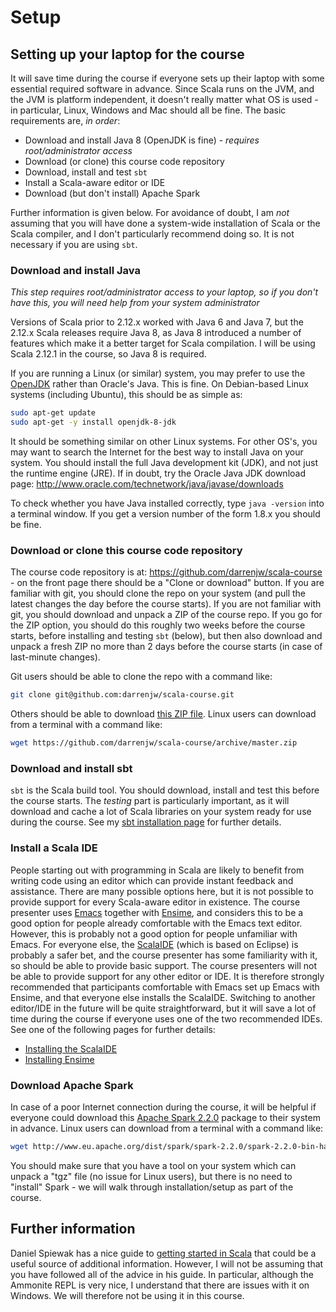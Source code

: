 # Setup

## Setting up your laptop for the course

It will save time during the course if everyone sets up their laptop with some essential required software in advance. Since Scala runs on the JVM, and the JVM is platform independent, it doesn't really matter what OS is used - in particular, Linux, Windows and Mac should all be fine. The basic requirements are, *in order*:

* Download and install Java 8 (OpenJDK is fine) - *requires root/administrator access*
* Download (or clone) this course code repository
* Download, install and test `sbt`
* Install a Scala-aware editor or IDE
* Download (but don't install) Apache Spark

Further information is given below. For avoidance of doubt, I am *not* assuming that you will have done a system-wide installation of Scala or the Scala compiler, and I don't particularly recommend doing so. It is not necessary if you are using `sbt`.

### Download and install Java

*This step requires root/administrator access to your laptop, so if you don't have this, you will need help from your system administrator*

Versions of Scala prior to 2.12.x worked with Java 6 and Java 7, but the 2.12.x Scala releases require Java 8, as Java 8 introduced a number of features which make it a better target for Scala compilation. I will be using Scala 2.12.1 in the course, so Java 8 is required.

If you are running a Linux (or similar) system, you may prefer to use the [OpenJDK](http://openjdk.java.net/) rather than Oracle's Java. This is fine. On Debian-based Linux systems (including Ubuntu), this should be as simple as:
```bash
sudo apt-get update
sudo apt-get -y install openjdk-8-jdk
```
It should be something similar on other Linux systems. For other OS's, you may want to search the Internet for the best way to install Java on your system. You should install the full Java development kit (JDK), and not just the runtime engine (JRE). If in doubt, try the Oracle Java JDK download page: http://www.oracle.com/technetwork/java/javase/downloads

To check whether you have Java installed correctly, type `java -version` into a terminal window. If you get a version number of the form 1.8.x you should be fine.

### Download or clone this course code repository

The course code repository is at: https://github.com/darrenjw/scala-course - on the front page there should be a "Clone or download" button. If you are familiar with git, you should clone the repo on your system (and pull the latest changes the day before the course starts). If you are not familiar with git, you should download and unpack a ZIP of the course repo. If you go for the ZIP option, you should do this roughly two weeks before the course starts, before installing and testing `sbt` (below), but then also download and unpack a fresh ZIP no more than 2 days before the course starts (in case of last-minute changes).

Git users should be able to clone the repo with a command like:
```bash
git clone git@github.com:darrenjw/scala-course.git
```
Others should be able to download [this ZIP file](https://github.com/darrenjw/scala-course/archive/master.zip). Linux users can download from a terminal with a command like:
```bash
wget https://github.com/darrenjw/scala-course/archive/master.zip
```

### Download and install sbt

`sbt` is the Scala build tool. You should download, install and test this before the course starts. The *testing* part is particularly important, as it will download and cache a lot of Scala libraries on your system ready for use during the course. See my [sbt installation page](sbt/Readme.md) for further details.

### Install a Scala IDE

People starting out with programming in Scala are likely to benefit from writing code using an editor which can provide instant feedback and assistance. There are many possible options here, but it is not possible to provide support for every Scala-aware editor in existence. The course presenter uses [Emacs](https://www.gnu.org/software/emacs/) together with [Ensime](http://ensime.org/editors/emacs/install/), and considers this to be a good option for people already comfortable with the Emacs text editor. However, this is probably not a good option for people unfamiliar with Emacs. For everyone else, the [ScalaIDE](http://scala-ide.org/) (which is based on Eclipse) is probably a safer bet, and the course presenter has some familiarity with it, so should be able to provide basic support. The course presenters will not be able to provide support for any other editor or IDE. It is therefore strongly recommended that participants comfortable with Emacs set up Emacs with Ensime, and that everyone else installs the ScalaIDE. Switching to another editor/IDE in the future will be quite straightforward, but it will save a lot of time during the course if everyone uses one of the two recommended IDEs. See one of the following pages for further details:

* [Installing the ScalaIDE](ScalaIDE.md)
* [Installing Ensime](Ensime.md)

### Download Apache Spark

In case of a poor Internet connection during the course, it will be helpful if everyone could download this [Apache Spark 2.2.0](http://www.eu.apache.org/dist/spark/spark-2.2.0/spark-2.2.0-bin-hadoop2.7.tgz) package to their system in advance. Linux users can download from a terminal with a command like:
```bash
wget http://www.eu.apache.org/dist/spark/spark-2.2.0/spark-2.2.0-bin-hadoop2.7.tgz
```
You should make sure that you have a tool on your system which can unpack a "tgz" file (no issue for Linux users), but there is no need to "install" Spark - we will walk through installation/setup as part of the course.

## Further information

Daniel Spiewak has a nice guide to [getting started in Scala](https://gist.github.com/djspiewak/cb72c41ac335a3a9b28b3307be04aa43) that could be a useful source of additional information. However, I will not be assuming that you have followed all of the advice in his guide. In particular, although the Ammonite REPL is very nice, I understand that there are issues with it on Windows. We will therefore not be using it in this course.


